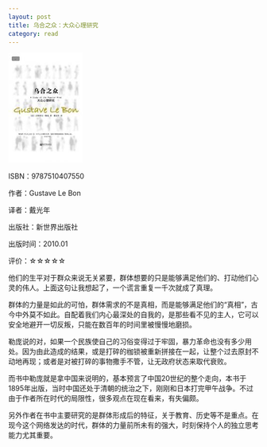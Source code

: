 ```yaml
---
layout: post
title: 乌合之众：大众心理研究
category: read
---
```

<img class="cover" src="/images/2011/12/9787510407550.jpg" width="150" height="220" />

ISBN：9787510407550

作者：Gustave Le Bon

译者：戴光年

出版社：新世界出版社

出版时间：2010.01

评价：☆☆☆☆☆

他们的生平对于群众来说无关紧要，群体想要的只是能够满足他们的、打动他们心灵的伟人。上面这句让我想起了，一个谎言重复一千次就成了真理。

群体的力量是如此的可怕，群体需求的不是真相，而是能够满足他们的“真相”，古今中外莫不如此。自配着我们内心最深处的自我的，是那些看不见的主人，它可以安全地避开一切反叛，只能在数百年的时间里被慢慢地磨损。

勒庞说的对，如果一个民族使自己的习俗变得过于牢固，暴力革命也没有多少用处。因为由此造成的结果，或是打碎的枷锁被重新拼接在一起，让整个过去原封不动地再现；或者是对被打碎的事物撒手不管，让无政府状态来取代衰败。

而书中勒庞就是拿中国来说明的，基本预言了中国20世纪的整个走向，本书于1895年出版，当时中国还处于清朝的统治之下，刚刚和日本打完甲午战争。不过由于作者所在时代的局限性，很多观点在现在看来，有失偏颇。

另外作者在书中主要研究的是群体形成后的特征，关于教育、历史等不是重点。在现今这个网络发达的时代，群体的力量前所未有的强大，时刻保持个人的独立思考能力尤其重要。
